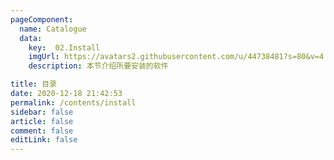 ```yaml
---
pageComponent: 
  name: Catalogue 
  data: 
    key:  02.Install
    imgUrl: https://avatars2.githubusercontent.com/u/44738481?s=80&v=4
    description: 本节介绍所要安装的软件

title: 目录
date: 2020-12-18 21:42:53 
permalink: /contents/install
sidebar: false
article: false 
comment: false 
editLink: false 
---
```

